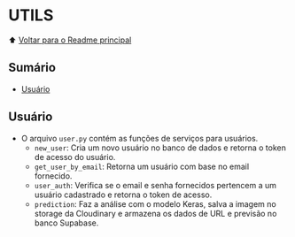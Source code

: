 # UTILS

⬆️ [Voltar para o Readme principal](../../README.md)

## Sumário

- [Usuário](#usuário)

## Usuário

- O arquivo `user.py` contém as funções de serviços para usuários.
  - `new_user`: Cria um novo usuário no banco de dados e retorna o token de acesso do usuário.
  - `get_user_by_email`: Retorna um usuário com base no email fornecido.
  - `user_auth`: Verifica se o email e senha fornecidos pertencem a um usuário cadastrado e retorna o token de acesso.
  - `prediction`: Faz a análise com o modelo Keras, salva a imagem no storage da Cloudinary e armazena os dados de URL e previsão no banco Supabase.
  